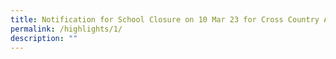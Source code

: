 ```yaml
---
title: Notification for School Closure on 10 Mar 23 for Cross Country Activity
permalink: /highlights/1/
description: ""
---
```


